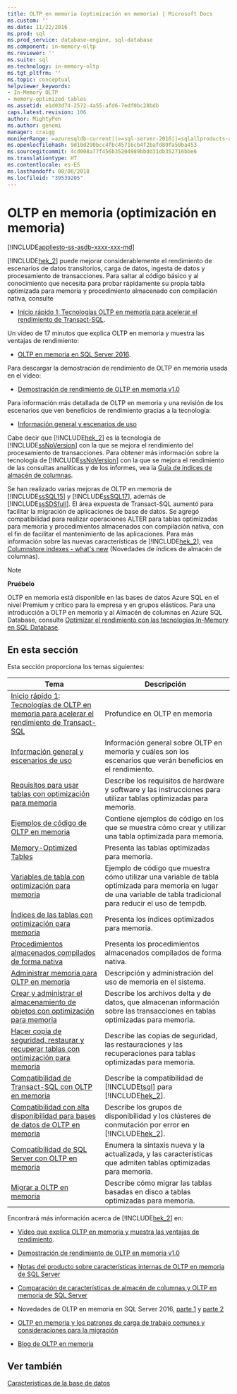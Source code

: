 ```yaml
---
title: OLTP en memoria (optimización en memoria) | Microsoft Docs
ms.custom: ''
ms.date: 11/22/2016
ms.prod: sql
ms.prod_service: database-engine, sql-database
ms.component: in-memory-oltp
ms.reviewer: ''
ms.suite: sql
ms.technology: in-memory-oltp
ms.tgt_pltfrm: ''
ms.topic: conceptual
helpviewer_keywords:
- In-Memory OLTP
- memory-optimized tables
ms.assetid: e1d03d74-2572-4a55-afd6-7edf0bc28bdb
caps.latest.revision: 106
author: MightyPen
ms.author: genemi
manager: craigg
monikerRange: =azuresqldb-current||>=sql-server-2016||=sqlallproducts-allversions||>=sql-server-linux-2017
ms.openlocfilehash: 9d10d290bcc4fbc45716cb4f2bafd89fa50ba453
ms.sourcegitcommit: 4cd008a77f456b35204989bbdd31db352716bbe6
ms.translationtype: HT
ms.contentlocale: es-ES
ms.lasthandoff: 08/06/2018
ms.locfileid: "39539205"
---
```

# <a name="in-memory-oltp-in-memory-optimization"></a>OLTP en memoria (optimización en memoria)
[!INCLUDE[appliesto-ss-asdb-xxxx-xxx-md](../../includes/appliesto-ss-asdb-xxxx-xxx-md.md)]

 [!INCLUDE[hek_2](../../includes/hek-2-md.md)] puede mejorar considerablemente el rendimiento de escenarios de datos transitorios, carga de datos, ingesta de datos y procesamiento de transacciones.  Para saltar al código básico y al conocimiento que necesita para probar rápidamente su propia tabla optimizada para memoria y procedimiento almacenado con compilación nativa, consulte
 -  [Inicio rápido 1: Tecnologías OLTP en memoria para acelerar el rendimiento de Transact-SQL](../../relational-databases/in-memory-oltp/survey-of-initial-areas-in-in-memory-oltp.md).  
 
Un vídeo de 17 minutos que explica OLTP en memoria y muestra las ventajas de rendimiento:

-  [OLTP en memoria en SQL Server 2016](https://www.youtube.com/watch?v=l5l5eophmK4).

Para descargar la demostración de rendimiento de OLTP en memoria usada en el vídeo: 

- [Demostración de rendimiento de OLTP en memoria v1.0](https://github.com/Microsoft/sql-server-samples/releases/tag/in-memory-oltp-demo-v1.0)

Para información más detallada de OLTP en memoria y una revisión de los escenarios que ven beneficios de rendimiento gracias a la tecnología:

- [Información general y escenarios de uso](../../relational-databases/in-memory-oltp/overview-and-usage-scenarios.md)
 
 Cabe decir que [!INCLUDE[hek_2](../../includes/hek-2-md.md)] es la tecnología de [!INCLUDE[ssNoVersion](../../includes/ssnoversion-md.md)] con la que se mejora el rendimiento del procesamiento de transacciones. Para obtener más información sobre la tecnología de [!INCLUDE[ssNoVersion](../../includes/ssnoversion-md.md)] con la que se mejora el rendimiento de las consultas analíticas y de los informes, vea la [Guía de índices de almacén de columnas](../../relational-databases/indexes/columnstore-indexes-overview.md).
  
 Se han realizado varias mejoras de OLTP en memoria de [!INCLUDE[ssSQL15](../../includes/sssql15-md.md)] y [!INCLUDE[ssSQL17](../../includes/sssql17-md.md)], además de [!INCLUDE[ssSDSfull](../../includes/sssdsfull-md.md)]. El área expuesta de Transact-SQL aumentó para facilitar la migración de aplicaciones de base de datos. Se agregó compatibilidad para realizar operaciones ALTER para tablas optimizadas para memoria y procedimientos almacenados con compilación nativa, con el fin de facilitar el mantenimiento de las aplicaciones. Para más información sobre las nuevas características de [!INCLUDE[hek_2](../../includes/hek-2-md.md)], vea [Columnstore indexes - what's new](../../relational-databases/indexes/columnstore-indexes-what-s-new.md) (Novedades de índices de almacén de columnas).  
  
> [!NOTE]  
>  **Pruébelo**  
>   
>  OLTP en memoria está disponible en las bases de datos Azure SQL en el nivel Premium y crítico para la empresa y en grupos elásticos. Para una introducción a OLTP en memoria y al Almacén de columnas en Azure SQL Database, consulte [Optimizar el rendimiento con las tecnologías In-Memory en SQL Database](https://azure.microsoft.com/documentation/articles/sql-database-in-memory/).  
  

## <a name="in-this-section"></a>En esta sección  
 Esta sección proporciona los temas siguientes:  
  
|Tema|Descripción|  
|-----------|-----------------|  
|[Inicio rápido 1: Tecnologías de OLTP en memoria para acelerar el rendimiento de Transact-SQL](../../relational-databases/in-memory-oltp/survey-of-initial-areas-in-in-memory-oltp.md)|Profundice en OLTP en memoria|
|[Información general y escenarios de uso](../../relational-databases/in-memory-oltp/overview-and-usage-scenarios.md)|Información general sobre OLTP en memoria y cuáles son los escenarios que verán beneficios en el rendimiento.|
|[Requisitos para usar tablas con optimización para memoria](../../relational-databases/in-memory-oltp/requirements-for-using-memory-optimized-tables.md)|Describe los requisitos de hardware y software y las instrucciones para utilizar tablas optimizadas para memoria.|  
|[Ejemplos de código de OLTP en memoria](../../relational-databases/in-memory-oltp/in-memory-oltp-code-samples.md)|Contiene ejemplos de código en los que se muestra cómo crear y utilizar una tabla optimizada para memoria.|  
|[Memory-Optimized Tables](../../relational-databases/in-memory-oltp/memory-optimized-tables.md)|Presenta las tablas optimizadas para memoria.|  
|[Variables de tabla con optimización para memoria](http://msdn.microsoft.com/library/bd102e95-53e2-4da6-9b8b-0e4f02d286d3)|Ejemplo de código que muestra cómo utilizar una variable de tabla optimizada para memoria en lugar de una variable de tabla tradicional para reducir el uso de tempdb.|  
|[Índices de las tablas con optimización para memoria](http://msdn.microsoft.com/library/86805eeb-6972-45d8-8369-16ededc535c7)|Presenta los índices optimizados para memoria.|  
|[Procedimientos almacenados compilados de forma nativa](../../relational-databases/in-memory-oltp/natively-compiled-stored-procedures.md)|Presenta los procedimientos almacenados compilados de forma nativa.|  
|[Administrar memoria para OLTP en memoria](http://msdn.microsoft.com/library/d82f21fa-6be1-4723-a72e-f2526fafd1b6)|Descripción y administración del uso de memoria en el sistema.|  
|[Crear y administrar el almacenamiento de objetos con optimización para memoria](../../relational-databases/in-memory-oltp/creating-and-managing-storage-for-memory-optimized-objects.md)|Describe los archivos delta y de datos, que almacenan información sobre las transacciones en tablas optimizadas para memoria.|  
|[Hacer copia de seguridad, restaurar y recuperar tablas con optimización para memoria](http://msdn.microsoft.com/library/3f083347-0fbb-4b19-a6fb-1818d545e281)|Describe las copias de seguridad, las restauraciones y las recuperaciones para tablas optimizadas para memoria.|  
|[Compatibilidad de Transact-SQL con OLTP en memoria](../../relational-databases/in-memory-oltp/transact-sql-support-for-in-memory-oltp.md)|Describe la compatibilidad de [!INCLUDE[tsql](../../includes/tsql-md.md)] para [!INCLUDE[hek_2](../../includes/hek-2-md.md)].|  
|[Compatibilidad con alta disponibilidad para bases de datos de OLTP en memoria](../../relational-databases/in-memory-oltp/high-availability-support-for-in-memory-oltp-databases.md)|Describe los grupos de disponibilidad y los clústeres de conmutación por error en [!INCLUDE[hek_2](../../includes/hek-2-md.md)].|  
|[Compatibilidad de SQL Server con OLTP en memoria](../../relational-databases/in-memory-oltp/sql-server-support-for-in-memory-oltp.md)|Enumera la sintaxis nueva y la actualizada, y las características que admiten tablas optimizadas para memoria.|  
|[Migrar a OLTP en memoria](../../relational-databases/in-memory-oltp/migrating-to-in-memory-oltp.md)|Describe cómo migrar las tablas basadas en disco a tablas optimizadas para memoria.|  
  
 Encontrará más información acerca de [!INCLUDE[hek_2](../../includes/hek-2-md.md)] en:  

- [Vídeo que explica OLTP en memoria y muestra las ventajas de rendimiento](https://www.youtube.com/watch?v=l5l5eophmK4).

- [Demostración de rendimiento de OLTP en memoria v1.0](https://github.com/Microsoft/sql-server-samples/releases/tag/in-memory-oltp-demo-v1.0)

-   [Notas del producto sobre características internas de OLTP en memoria de SQL Server](https://msdn.microsoft.com/library/mt764316.aspx)  

-   [Comparación de características de almacén de columnas y OLTP en memoria de SQL Server](http://download.microsoft.com/download/D/0/0/D0075580-6D72-403D-8B4D-C3BD88D58CE4/SQL_Server_2016_In_Memory_OLTP_and_Columnstore_Comparison_White_Paper.pdf)

-   Novedades de OLTP en memoria en SQL Server 2016, [parte 1](https://blogs.msdn.microsoft.com/sqlserverstorageengine/2015/11/12/in-memory-oltp-whats-new-in-sql2016-ctp3/) y [parte 2](https://blogs.msdn.microsoft.com/sqlserverstorageengine/2016/03/25/whats-new-for-in-memory-oltp-in-sql-server-2016-since-ctp3/)
  
-   [OLTP en memoria y los patrones de carga de trabajo comunes y consideraciones para la migración](http://msdn.microsoft.com/library/dn673538.aspx)  
  
-   [Blog de OLTP en memoria](http://go.microsoft.com/fwlink/?LinkId=311696)  
  
## <a name="see-also"></a>Ver también  
 [Características de la base de datos](../../relational-databases/database-features.md)  
  
  
